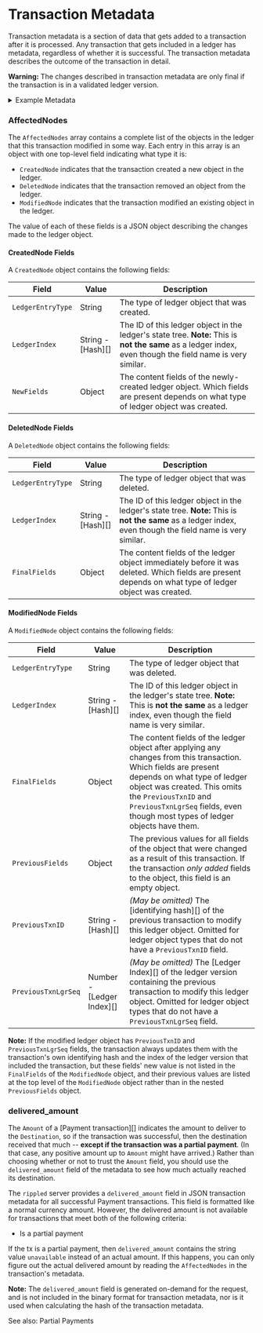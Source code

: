 # Transaction Metadata

Transaction metadata is a section of data that gets added to a transaction after it is processed. Any transaction that gets included in a ledger has metadata, regardless of whether it is successful. The transaction metadata describes the outcome of the transaction in detail.

**Warning:** The changes described in transaction metadata are only final if the transaction is in a validated ledger version.

<details>

<summary>Example Metadata</summary>

The following JSON object shows the metadata for [a complex cross-currency payment](https://xrpcharts.ripple.com/#/transactions/8C55AFC2A2AA42B5CE624AEECDB3ACFDD1E5379D4E5BF74A8460C5E97EF8706B):&#x20;

{% code lineNumbers="true" fullWidth="true" %}
```json
{
  "AffectedNodes": [
    {
      "ModifiedNode": {
        "FinalFields": {
          "Account": "r9ZoLsJHzMMJLpvsViWQ4Jgx17N8cz1997",
          "Balance": "77349986",
          "Flags": 0,
          "OwnerCount": 2,
          "Sequence": 9
        },
        "LedgerEntryType": "AccountRoot",
        "LedgerIndex": "1E7E658C2D3DF91EFAE5A12573284AD6F526B8F64DD12F013C6F889EF45BEA97",
        "PreviousFields": {
          "OwnerCount": 3
        },
        "PreviousTxnID": "55C11248ACEFC2EFD59755BF88867783AC18EA078517108F942069C2FBE4CF5C",
        "PreviousTxnLgrSeq": 35707468
      }
    },
    {
      "ModifiedNode": {
        "FinalFields": {
          "Balance": {
            "currency": "USD",
            "issuer": "rrrrrrrrrrrrrrrrrrrrBZbvji",
            "value": "2298.927882138068"
          },
          "Flags": 1114112,
          "HighLimit": {
            "currency": "USD",
            "issuer": "rLEsXccBGNR3UPuPu2hUXPjziKC3qKSBun",
            "value": "0"
          },
          "HighNode": "000000000000006B",
          "LowLimit": {
            "currency": "USD",
            "issuer": "rpvvAvaZ7TXHkNLM8UJwCTU6yBU2jDTJ1P",
            "value": "1000000000"
          },
          "LowNode": "0000000000000007"
        },
        "LedgerEntryType": "RippleState",
        "LedgerIndex": "220DDA7164F3F41F3C5223FA3125D4CD368EBB4FB954B5FBFFB6D1EA6DACDD5E",
        "PreviousFields": {
          "Balance": {
            "currency": "USD",
            "issuer": "rrrrrrrrrrrrrrrrrrrrBZbvji",
            "value": "2297.927882138068"
          }
        },
        "PreviousTxnID": "1DB2F9C67C3F42F7B8AB02BA2264254A78A201EC8A9974A1CACEFD51545B1263",
        "PreviousTxnLgrSeq": 43081739
      }
    },
    {
      "ModifiedNode": {
        "FinalFields": {
          "Balance": {
            "currency": "USD",
            "issuer": "rrrrrrrrrrrrrrrrrrrrBZbvji",
            "value": "33403.80553244443"
          },
          "Flags": 1114112,
          "HighLimit": {
            "currency": "USD",
            "issuer": "rhub8VRN55s94qWKDv6jmDy1pUykJzF3wq",
            "value": "0"
          },
          "HighNode": "0000000000001A40",
          "LowLimit": {
            "currency": "USD",
            "issuer": "rd5Sx93pCMgfxwBuofjen2csoFYmY8VrT",
            "value": "1000000000"
          },
          "LowNode": "0000000000000000"
        },
        "LedgerEntryType": "RippleState",
        "LedgerIndex": "38569918AF54B520463CFDDD00EB5ADD8768039BD94E61A5E25C387EA4FDC9A3",
        "PreviousFields": {
          "Balance": {
            "currency": "USD",
            "issuer": "rrrrrrrrrrrrrrrrrrrrBZbvji",
            "value": "33402.80752845242"
          }
        },
        "PreviousTxnID": "38A0E82ADC2DA6C6D59929B73E9812CD1E1384E452FD23D0717EA0037E2FC9E3",
        "PreviousTxnLgrSeq": 43251694
      }
    },
    {
      "ModifiedNode": {
        "FinalFields": {
          "Account": "rBndiPPKs9k5rjBb7HsEiqXKrz8AfUnqWq",
          "BookDirectory": "4627DFFCFF8B5A265EDBD8AE8C14A52325DBFEDAF4F5C32E5B09B13AC59DBA5E",
          "BookNode": "0000000000000000",
          "Flags": 0,
          "OwnerNode": "0000000000000000",
          "Sequence": 407556,
          "TakerGets": {
            "currency": "USD",
            "issuer": "rvYAfWj5gh67oV6fW32ZzP3Aw4Eubs59B",
            "value": "75.1379833998197"
          },
          "TakerPays": "204986996"
        },
        "LedgerEntryType": "Offer",
        "LedgerIndex": "557BDD35E40EAFFE0AC98108A0F4AC4BB812A168CFD5B4E35475F42A60ABD9C8",
        "PreviousFields": {
          "TakerGets": {
            "currency": "USD",
            "issuer": "rvYAfWj5gh67oV6fW32ZzP3Aw4Eubs59B",
            "value": "76.1399833998197"
          },
          "TakerPays": "207720593"
        },
        "PreviousTxnID": "961C575073788979815F103D065CEE449D2EA6EFE8FC8C33C26EC08586925D90",
        "PreviousTxnLgrSeq": 43251680
      }
    },
    {
      "ModifiedNode": {
        "FinalFields": {
          "Account": "r9KG7Du7aFmABzMvDnwuvPaEoMu4Eurwok",
          "Balance": "8080207629",
          "Flags": 0,
          "OwnerCount": 6,
          "Sequence": 1578765
        },
        "LedgerEntryType": "AccountRoot",
        "LedgerIndex": "5A667CB5FBAB4143EDEFBD6EDDD4B6D19C905209C8EE16486D5D7CD6CB083E78",
        "PreviousFields": {
          "Balance": "8080152531",
          "Sequence": 1578764
        },
        "PreviousTxnID": "E3CDFD288620871455634DC1E56439136AACA1DDBCE987BE12F97486AB477375",
        "PreviousTxnLgrSeq": 43251694
      }
    },
    {
      "DeletedNode": {
        "FinalFields": {
          "Account": "r9ZoLsJHzMMJLpvsViWQ4Jgx17N8cz1997",
          "BookDirectory": "A6D5D1C1CC92D56FDDFD4434FB10BD31F63EB991DA3C756653071AFD498D0000",
          "BookNode": "0000000000000000",
          "Flags": 0,
          "OwnerNode": "0000000000000000",
          "PreviousTxnID": "DB028A461E98B0398CAD65F2871B381A6D0B9A21662CA5B033438D83C518C0F2",
          "PreviousTxnLgrSeq": 35686129,
          "Sequence": 7,
          "TakerGets": {
            "currency": "EUR",
            "issuer": "rhub8VRN55s94qWKDv6jmDy1pUykJzF3wq",
            "value": "2.5"
          },
          "TakerPays": {
            "currency": "ETH",
            "issuer": "rcA8X3TVMST1n3CJeAdGk1RdRCHii7N2h",
            "value": "0.05"
          }
        },
        "LedgerEntryType": "Offer",
        "LedgerIndex": "6AA7E5121FEB456F0A899E3D6F25D62ABB408BB67B91C9270E13714401ED72B5"
      }
    },
    {
      "ModifiedNode": {
        "FinalFields": {
          "Account": "rd5Sx93pCMgfxwBuofjen2csoFYmY8VrT",
          "Balance": "8251028196",
          "Flags": 0,
          "OwnerCount": 4,
          "Sequence": 274
        },
        "LedgerEntryType": "AccountRoot",
        "LedgerIndex": "6F830A1B38F827CD4BEC946A40F1E2DF726FC22AFC3918FD621567AF17F49F3A",
        "PreviousFields": {
          "Balance": "8253816902"
        },
        "PreviousTxnID": "38A0E82ADC2DA6C6D59929B73E9812CD1E1384E452FD23D0717EA0037E2FC9E3",
        "PreviousTxnLgrSeq": 43251694
      }
    },
    {
      "ModifiedNode": {
        "FinalFields": {
          "Account": "rd5Sx93pCMgfxwBuofjen2csoFYmY8VrT",
          "BookDirectory": "79C54A4EBD69AB2EADCE313042F36092BE432423CC6A4F784E0CB6D74F25A336",
          "BookNode": "0000000000000000",
          "Flags": 0,
          "OwnerNode": "0000000000000000",
          "Sequence": 273,
          "TakerGets": "8246341599",
          "TakerPays": {
            "currency": "USD",
            "issuer": "rhub8VRN55s94qWKDv6jmDy1pUykJzF3wq",
            "value": "2951.147613535471"
          }
        },
        "LedgerEntryType": "Offer",
        "LedgerIndex": "7FD1EAAE17B7D68AE640FFC56CECC3999B4F938EFFF6EA6887B6CC8BD9DBDC63",
        "PreviousFields": {
          "TakerGets": "8249130305",
          "TakerPays": {
            "currency": "USD",
            "issuer": "rhub8VRN55s94qWKDv6jmDy1pUykJzF3wq",
            "value": "2952.145617527486"
          }
        },
        "PreviousTxnID": "38A0E82ADC2DA6C6D59929B73E9812CD1E1384E452FD23D0717EA0037E2FC9E3",
        "PreviousTxnLgrSeq": 43251694
      }
    },
    {
      "ModifiedNode": {
        "FinalFields": {
          "Balance": {
            "currency": "USD",
            "issuer": "rrrrrrrrrrrrrrrrrrrrBZbvji",
            "value": "-11.68225001668339"
          },
          "Flags": 131072,
          "HighLimit": {
            "currency": "USD",
            "issuer": "r9cZA1mLK5R5Am25ArfXFmqgNwjZgnfk59",
            "value": "5000"
          },
          "HighNode": "0000000000000000",
          "LowLimit": {
            "currency": "USD",
            "issuer": "rvYAfWj5gh67oV6fW32ZzP3Aw4Eubs59B",
            "value": "0"
          },
          "LowNode": "000000000000004A"
        },
        "LedgerEntryType": "RippleState",
        "LedgerIndex": "826CF5BFD28F3934B518D0BDF3231259CBD3FD0946E3C3CA0C97D2C75D2D1A09",
        "PreviousFields": {
          "Balance": {
            "currency": "USD",
            "issuer": "rrrrrrrrrrrrrrrrrrrrBZbvji",
            "value": "-10.68225001668339"
          }
        },
        "PreviousTxnID": "28B271F7C27C1A267F32FFCD8B1795C5D3B1DC761AD705E3A480139AA8B61B09",
        "PreviousTxnLgrSeq": 43237130
      }
    },
    {
      "ModifiedNode": {
        "FinalFields": {
          "Account": "rBndiPPKs9k5rjBb7HsEiqXKrz8AfUnqWq",
          "Balance": "8276201534",
          "Flags": 0,
          "OwnerCount": 5,
          "Sequence": 407558
        },
        "LedgerEntryType": "AccountRoot",
        "LedgerIndex": "880C6FB7B9C0083211F950E4449AD45895C0EC1114B5112CE1320AC7275E3237",
        "PreviousFields": {
          "Balance": "8273467937"
        },
        "PreviousTxnID": "CB4B54942F11510A47D2731C3260429093F24016B366CBF15D8EC4B705372F02",
        "PreviousTxnLgrSeq": 43251683
      }
    },
    {
      "ModifiedNode": {
        "FinalFields": {
          "Balance": {
            "currency": "USD",
            "issuer": "rrrrrrrrrrrrrrrrrrrrBZbvji",
            "value": "-6557.745685633666"
          },
          "Flags": 2228224,
          "HighLimit": {
            "currency": "USD",
            "issuer": "rBndiPPKs9k5rjBb7HsEiqXKrz8AfUnqWq",
            "value": "1000000000"
          },
          "HighNode": "0000000000000000",
          "LowLimit": {
            "currency": "USD",
            "issuer": "rvYAfWj5gh67oV6fW32ZzP3Aw4Eubs59B",
            "value": "0"
          },
          "LowNode": "0000000000000512"
        },
        "LedgerEntryType": "RippleState",
        "LedgerIndex": "8A9FEE5192E334195314B5C162BC78F7452ADB14E06839D48943BAE05EE1967F",
        "PreviousFields": {
          "Balance": {
            "currency": "USD",
            "issuer": "rrrrrrrrrrrrrrrrrrrrBZbvji",
            "value": "-6558.747685633666"
          }
        },
        "PreviousTxnID": "961C575073788979815F103D065CEE449D2EA6EFE8FC8C33C26EC08586925D90",
        "PreviousTxnLgrSeq": 43251680
      }
    },
    {
      "ModifiedNode": {
        "FinalFields": {
          "Balance": {
            "currency": "GCB",
            "issuer": "rrrrrrrrrrrrrrrrrrrrBZbvji",
            "value": "9990651675.348776"
          },
          "Flags": 3211264,
          "HighLimit": {
            "currency": "GCB",
            "issuer": "rHaans8PtgwbacHvXAL3u6TG28gTAtCwr8",
            "value": "0"
          },
          "HighNode": "0000000000000000",
          "LowLimit": {
            "currency": "GCB",
            "issuer": "r9KG7Du7aFmABzMvDnwuvPaEoMu4Eurwok",
            "value": "10000000000"
          },
          "LowNode": "0000000000000000"
        },
        "LedgerEntryType": "RippleState",
        "LedgerIndex": "A2B41EE7818A5756B6A2276BDBB3CE0ED3A3B350787FD6B76E5EA1354A8F20D2",
        "PreviousFields": {
          "Balance": {
            "currency": "GCB",
            "issuer": "rrrrrrrrrrrrrrrrrrrrBZbvji",
            "value": "9990651678.137482"
          }
        },
        "PreviousTxnID": "961C575073788979815F103D065CEE449D2EA6EFE8FC8C33C26EC08586925D90",
        "PreviousTxnLgrSeq": 43251680
      }
    },
    {
      "DeletedNode": {
        "FinalFields": {
          "ExchangeRate": "53071AFD498D0000",
          "Flags": 0,
          "RootIndex": "A6D5D1C1CC92D56FDDFD4434FB10BD31F63EB991DA3C756653071AFD498D0000",
          "TakerGetsCurrency": "0000000000000000000000004555520000000000",
          "TakerGetsIssuer": "2ADB0B3959D60A6E6991F729E1918B7163925230",
          "TakerPaysCurrency": "0000000000000000000000004554480000000000",
          "TakerPaysIssuer": "06CC4A6D023E68AA3499C6DE3E9F2DC52B8BA254"
        },
        "LedgerEntryType": "DirectoryNode",
        "LedgerIndex": "A6D5D1C1CC92D56FDDFD4434FB10BD31F63EB991DA3C756653071AFD498D0000"
      }
    },
    {
      "ModifiedNode": {
        "FinalFields": {
          "Flags": 0,
          "Owner": "r9ZoLsJHzMMJLpvsViWQ4Jgx17N8cz1997",
          "RootIndex": "A83C1B192A27582EDB320EBD7A3FE58D7042CE04B67A2B3D87FDD63D871E12D7"
        },
        "LedgerEntryType": "DirectoryNode",
        "LedgerIndex": "A83C1B192A27582EDB320EBD7A3FE58D7042CE04B67A2B3D87FDD63D871E12D7"
      }
    },
    {
      "ModifiedNode": {
        "FinalFields": {
          "Balance": {
            "currency": "USD",
            "issuer": "rrrrrrrrrrrrrrrrrrrrBZbvji",
            "value": "0"
          },
          "Flags": 65536,
          "HighLimit": {
            "currency": "USD",
            "issuer": "rLEsXccBGNR3UPuPu2hUXPjziKC3qKSBun",
            "value": "0"
          },
          "HighNode": "0000000000000002",
          "LowLimit": {
            "currency": "USD",
            "issuer": "r9cZA1mLK5R5Am25ArfXFmqgNwjZgnfk59",
            "value": "1"
          },
          "LowNode": "0000000000000000"
        },
        "LedgerEntryType": "RippleState",
        "LedgerIndex": "C493ABA2619D0FC6355BA862BC8312DF8266FBE76AFBA9636E857F7EAC874A99",
        "PreviousFields": {
          "Balance": {
            "currency": "USD",
            "issuer": "rrrrrrrrrrrrrrrrrrrrBZbvji",
            "value": "1"
          }
        },
        "PreviousTxnID": "28B271F7C27C1A267F32FFCD8B1795C5D3B1DC761AD705E3A480139AA8B61B09",
        "PreviousTxnLgrSeq": 43237130
      }
    },
    {
      "ModifiedNode": {
        "FinalFields": {
          "Account": "r9KG7Du7aFmABzMvDnwuvPaEoMu4Eurwok",
          "BookDirectory": "E6E8A9842EA2ED1FD5D0599343692CE1EBF977AEA751B7DC5B038D7EA4C68000",
          "BookNode": "0000000000000000",
          "Flags": 65536,
          "OwnerNode": "0000000000000000",
          "Sequence": 39018,
          "TakerGets": {
            "currency": "GCB",
            "issuer": "rHaans8PtgwbacHvXAL3u6TG28gTAtCwr8",
            "value": "9990651675.348776"
          },
          "TakerPays": "9990651675348776"
        },
        "LedgerEntryType": "Offer",
        "LedgerIndex": "C939B9B2C5803DD6D89B792E72470F79CBE9F9E999691789E0B68C3808BDDD8E",
        "PreviousFields": {
          "TakerGets": {
            "currency": "GCB",
            "issuer": "rHaans8PtgwbacHvXAL3u6TG28gTAtCwr8",
            "value": "9990651678.137482"
          },
          "TakerPays": "9990651678137482"
        },
        "PreviousTxnID": "961C575073788979815F103D065CEE449D2EA6EFE8FC8C33C26EC08586925D90",
        "PreviousTxnLgrSeq": 43251680
      }
    },
    {
      "ModifiedNode": {
        "FinalFields": {
          "Balance": {
            "currency": "USD",
            "issuer": "rrrrrrrrrrrrrrrrrrrrBZbvji",
            "value": "2963.413395452545"
          },
          "Flags": 65536,
          "HighLimit": {
            "currency": "USD",
            "issuer": "rhub8VRN55s94qWKDv6jmDy1pUykJzF3wq",
            "value": "0"
          },
          "HighNode": "0000000000001A97",
          "LowLimit": {
            "currency": "USD",
            "issuer": "rpvvAvaZ7TXHkNLM8UJwCTU6yBU2jDTJ1P",
            "value": "0"
          },
          "LowNode": "0000000000000007"
        },
        "LedgerEntryType": "RippleState",
        "LedgerIndex": "E4D1FBD5CB72A1D3EE38C21F3BCB13E454FCB469CD01C1366E0008A031E6A7FC",
        "PreviousFields": {
          "Balance": {
            "currency": "USD",
            "issuer": "rrrrrrrrrrrrrrrrrrrrBZbvji",
            "value": "2964.413395452545"
          }
        },
        "PreviousTxnID": "1DB2F9C67C3F42F7B8AB02BA2264254A78A201EC8A9974A1CACEFD51545B1263",
        "PreviousTxnLgrSeq": 43081739
      }
    }
  ],
  "DeliveredAmount": {
    "currency": "GCB",
    "issuer": "rHaans8PtgwbacHvXAL3u6TG28gTAtCwr8",
    "value": "2.788706"
  },
  "TransactionIndex": 38,
  "TransactionResult": "tesSUCCESS",
  "delivered_amount": {
    "currency": "GCB",
    "issuer": "rHaans8PtgwbacHvXAL3u6TG28gTAtCwr8",
    "value": "2.788706"
  }
}
```
{% endcode %}



</details>

### AffectedNodes

The `AffectedNodes` array contains a complete list of the objects in the ledger that this transaction modified in some way. Each entry in this array is an object with one top-level field indicating what type it is:

* `CreatedNode` indicates that the transaction created a new object in the ledger.
* `DeletedNode` indicates that the transaction removed an object from the ledger.
* `ModifiedNode` indicates that the transaction modified an existing object in the ledger.

The value of each of these fields is a JSON object describing the changes made to the ledger object.

#### CreatedNode Fields

A `CreatedNode` object contains the following fields:

| Field             | Value               | Description                                                                                                                                                |
| ----------------- | ------------------- | ---------------------------------------------------------------------------------------------------------------------------------------------------------- |
| `LedgerEntryType` | String              | The type of ledger object that was created.                                                                                                                |
| `LedgerIndex`     | String - \[Hash]\[] | The ID of this ledger object in the ledger's state tree. **Note:** This is **not the same** as a ledger index, even though the field name is very similar. |
| `NewFields`       | Object              | The content fields of the newly-created ledger object. Which fields are present depends on what type of ledger object was created.                         |

#### DeletedNode Fields

A `DeletedNode` object contains the following fields:

| Field             | Value               | Description                                                                                                                                                |
| ----------------- | ------------------- | ---------------------------------------------------------------------------------------------------------------------------------------------------------- |
| `LedgerEntryType` | String              | The type of ledger object that was deleted.                                                                                                                |
| `LedgerIndex`     | String - \[Hash]\[] | The ID of this ledger object in the ledger's state tree. **Note:** This is **not the same** as a ledger index, even though the field name is very similar. |
| `FinalFields`     | Object              | The content fields of the ledger object immediately before it was deleted. Which fields are present depends on what type of ledger object was created.     |

#### ModifiedNode Fields

A `ModifiedNode` object contains the following fields:

| Field               | Value                       | Description                                                                                                                                                                                                                                                                              |
| ------------------- | --------------------------- | ---------------------------------------------------------------------------------------------------------------------------------------------------------------------------------------------------------------------------------------------------------------------------------------- |
| `LedgerEntryType`   | String                      | The type of ledger object that was deleted.                                                                                                                                                                                                                                              |
| `LedgerIndex`       | String - \[Hash]\[]         | The ID of this ledger object in the ledger's state tree. **Note:** This is **not the same** as a ledger index, even though the field name is very similar.                                                                                                                               |
| `FinalFields`       | Object                      | The content fields of the ledger object after applying any changes from this transaction. Which fields are present depends on what type of ledger object was created. This omits the `PreviousTxnID` and `PreviousTxnLgrSeq` fields, even though most types of ledger objects have them. |
| `PreviousFields`    | Object                      | The previous values for all fields of the object that were changed as a result of this transaction. If the transaction _only added_ fields to the object, this field is an empty object.                                                                                                 |
| `PreviousTxnID`     | String - \[Hash]\[]         | _(May be omitted)_ The \[identifying hash]\[] of the previous transaction to modify this ledger object. Omitted for ledger object types that do not have a `PreviousTxnID` field.                                                                                                        |
| `PreviousTxnLgrSeq` | Number - \[Ledger Index]\[] | _(May be omitted)_ The \[Ledger Index]\[] of the ledger version containing the previous transaction to modify this ledger object. Omitted for ledger object types that do not have a `PreviousTxnLgrSeq` field.                                                                          |

**Note:** If the modified ledger object has `PreviousTxnID` and `PreviousTxnLgrSeq` fields, the transaction always updates them with the transaction's own identifying hash and the index of the ledger version that included the transaction, but these fields' new value is not listed in the `FinalFields` of the `ModifiedNode` object, and their previous values are listed at the top level of the `ModifiedNode` object rather than in the nested `PreviousFields` object.

### delivered\_amount

The `Amount` of a \[Payment transaction]\[] indicates the amount to deliver to the `Destination`, so if the transaction was successful, then the destination received that much -- **except if the transaction was a partial payment**. (In that case, any positive amount up to `Amount` might have arrived.) Rather than choosing whether or not to trust the `Amount` field, you should use the `delivered_amount` field of the metadata to see how much actually reached its destination.

The `rippled` server provides a `delivered_amount` field in JSON transaction metadata for all successful Payment transactions. This field is formatted like a normal currency amount. However, the delivered amount is not available for transactions that meet both of the following criteria:

* Is a partial payment

If the tx is a partial payment, then `delivered_amount` contains the string value `unavailable` instead of an actual amount. If this happens, you can only figure out the actual delivered amount by reading the `AffectedNodes` in the transaction's metadata.

**Note:** The `delivered_amount` field is generated on-demand for the request, and is not included in the binary format for transaction metadata, nor is it used when calculating the hash of the transaction metadata.

See also: Partial Payments
